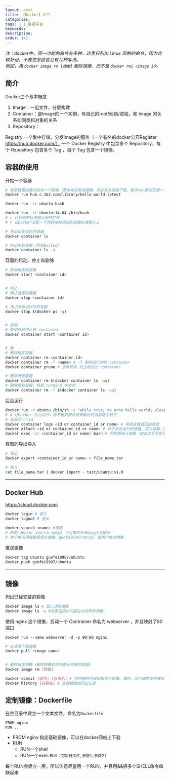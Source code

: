 ```yaml
---
layout: post
title: 【Docker】入门
categories:
tags: 1_1_数据平台
keywords:
description:
order: 141
---
```


*注：docker中，同一功能的命令有多种，这里只列出 Linux 风格的命令，因为比较好记，不要在意茴香豆有几种写法。  
例如，用 `docker image rm [镜像]` 删除镜像，而不是 `docker rmi <image id>`*  

## 简介
Docker三个基本概念  
1. Image：一组文件，分层构建
2. Container：是Image的一个实例，有自己的root/网络/进程，和 Image 的关系如同类和对象的关系
3. Repository：


Registry 一个集中存储、分发Image的服务（一个有名的docker公开Register https://hub.docker.com/）
一个 Docker Registry  中包含多个 Repository，每个 Repository 包含多个 Tag ，每个 Tag 包含一个镜像。  

## 容器的使用

开始一个容器
```bash
# 使用镜像创建并启动一个容器（若本地没有该镜像，则会先从远端下载，每次run都会生成一个容器）
docker run hub.c.163.com/library/hello-world:latest

docker run -it ubuntu bash

docker run -it ubuntu:14.04 /bin/bash
# i 让容器的标准输入保持打开
# t 让Docker分配一个伪终端并绑定到容器标准输入上

# 列出正在运行的容器
docker container ls

# 列出所有容器（包括Exited）
docker container ls -a
```



容器的启动、停止和删除
```bash
# 启动指定的容器
docker start <container id>


# 停止
# 停止指定的容器
docker stop <container id>

# 停止所有运行中的容器
docker stop $(docker ps -q)


# 启动
# 启用已经终止的 container
docker container start <container id>


# 删
# 删除指定容器
docker container rm <container id>
docker container rm -f <name> # -f 删除运行中的 container
docker container prune # 清除所有 终止状态的 container

# 删除所有容器
docker container rm $(docker container ls -aq)
# 删除所有容器，包括 running 状态的
docker container rm -f $(docker container ls -aq)
```

后台运行
```bash
docker run -d ubuntu /bin/sh -c "while true; do echo hello world; sleep 1; done"
# d 让Docker 后台运行，而不是直接将结果输出到当前宿主机下
# 会返回一个id
docker container logs <id or container_id or name> # 用来查看返回的信息
docker attach <id or container_id or name> # 对于后台运行的容器，进入容器（进去之后还在print）
docker exec -it <container_id or name> bash # 同样是进入容器（进去之后不显示print的内容，但后台还是一直在print）
```

容器的导出导入
```bash
# 导出
docker export <container_id or name> > file_name.tar

# 导入
cat file_name.tar | docker import - test/ubuntu:v1.0
```

-------------------------------------
## Docker Hub
https://cloud.docker.com

```bash
docker login # 登入
docker logout # 登出

docker search <name> #搜索
# 例如 docker search mysql 可以搜索所有mysql关键词
# 单个单词得镜像是官方镜像，guofei9987/mysql 是用户做的镜像
```

推送镜像
```bash
docker tag ubuntu guofei9987/ubuntu
docker push guofei9987/ubuntu


```
-------------------------------------
## 镜像
列出已经安装的镜像
```bash
docker image ls # 显示顶层镜像
docker image ls -a #显示包括中间层在内的所有镜像
```

使用 nginx 这个镜像，启动一个 Contrainer 命名为 webserver ，并且映射了80端口  
```
docker run --name webserver -d -p 80:80 nginx
```


```bash
# 从远端下载镜像
docker pull <image name>


# 删除指定镜像（删除镜像前须先停止并删除容器）
docker image rm [镜像]
```

```bash
docker commit [选项] [容器名] # 将容器的存储层保存为镜像。慎用，因为很多文件被添加进来，导致镜像极为臃肿
docker history [容器名] # 查看镜像的历史记录
```

## 定制镜像：Dockerfile
在空目录中建立一个文本文件，命名为`Dockerfile`
```
FROM nginx
RUN ...
```
- FROM nginx 指定基础镜像，可以在docker网站上下载
- RUN
    - RUN一个shell
    - RUN一个exec `RUN [可执行文件,参数1,参数2]`


每个RUN会建立一层，所以注意尽量用一个RUN，并且用&&把多个SHELL命令串联起来
